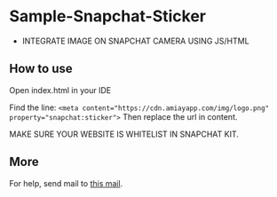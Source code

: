 # Sample-Snapchat-Sticker

- INTEGRATE IMAGE ON SNAPCHAT CAMERA USING JS/HTML


## How to use

Open index.html in your IDE

Find the line: `<meta content="https://cdn.amiayapp.com/img/logo.png" property="snapchat:sticker">`
Then replace the url in content.

MAKE SURE YOUR WEBSITE IS WHITELIST IN SNAPCHAT KIT. 

## More
For help, send mail to [this mail](mailto:hello@amiayapp.com "this mail").

